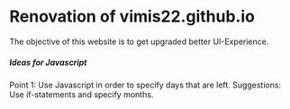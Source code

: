 <h1>Renovation of vimis22.github.io</h1>
The objective of this website is to get upgraded better UI-Experience.

<h5>Ideas for Javascript</h5>
Point 1: Use Javascript in order to specify days that are left.
Suggestions: Use if-statements and specify months.